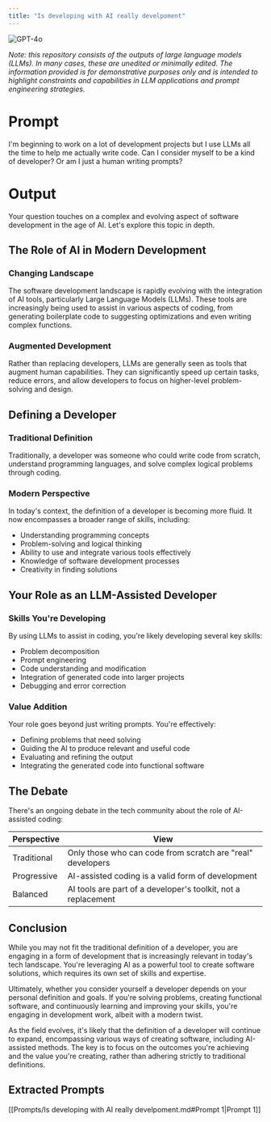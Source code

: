 ```yaml
---
title: "Is developing with AI really develpoment"
---
```

![GPT-4o](https://img.shields.io/badge/GPT--4o-3333FF?style=for-the-badge&logo=openai&logoColor=white)



*Note: this repository consists of the outputs of large language models (LLMs). In many cases, these are unedited or minimally edited. The information provided is for demonstrative purposes only and is intended to highlight constraints and capabilities in LLM applications and prompt engineering strategies.*


# Prompt

I'm beginning to work on a lot of development projects but I use LLMs all the time to help me actually write code. Can I consider myself to be a kind of developer? Or am I just a human writing prompts?
# Output

Your question touches on a complex and evolving aspect of software development in the age of AI. Let's explore this topic in depth.

## The Role of AI in Modern Development

### Changing Landscape
The software development landscape is rapidly evolving with the integration of AI tools, particularly Large Language Models (LLMs). These tools are increasingly being used to assist in various aspects of coding, from generating boilerplate code to suggesting optimizations and even writing complex functions.

### Augmented Development
Rather than replacing developers, LLMs are generally seen as tools that augment human capabilities. They can significantly speed up certain tasks, reduce errors, and allow developers to focus on higher-level problem-solving and design.

## Defining a Developer

### Traditional Definition
Traditionally, a developer was someone who could write code from scratch, understand programming languages, and solve complex logical problems through coding.

### Modern Perspective
In today's context, the definition of a developer is becoming more fluid. It now encompasses a broader range of skills, including:

- Understanding programming concepts
- Problem-solving and logical thinking
- Ability to use and integrate various tools effectively
- Knowledge of software development processes
- Creativity in finding solutions

## Your Role as an LLM-Assisted Developer

### Skills You're Developing
By using LLMs to assist in coding, you're likely developing several key skills:

- Problem decomposition
- Prompt engineering
- Code understanding and modification
- Integration of generated code into larger projects
- Debugging and error correction

### Value Addition
Your role goes beyond just writing prompts. You're effectively:

- Defining problems that need solving
- Guiding the AI to produce relevant and useful code
- Evaluating and refining the output
- Integrating the generated code into functional software

## The Debate

There's an ongoing debate in the tech community about the role of AI-assisted coding:

| Perspective | View |
|-------------|------|
| Traditional | Only those who can code from scratch are "real" developers |
| Progressive | AI-assisted coding is a valid form of development |
| Balanced    | AI tools are part of a developer's toolkit, not a replacement |

## Conclusion

While you may not fit the traditional definition of a developer, you are engaging in a form of development that is increasingly relevant in today's tech landscape. You're leveraging AI as a powerful tool to create software solutions, which requires its own set of skills and expertise.

Ultimately, whether you consider yourself a developer depends on your personal definition and goals. If you're solving problems, creating functional software, and continuously learning and improving your skills, you're engaging in development work, albeit with a modern twist.

As the field evolves, it's likely that the definition of a developer will continue to expand, encompassing various ways of creating software, including AI-assisted methods. The key is to focus on the outcomes you're achieving and the value you're creating, rather than adhering strictly to traditional definitions.




## Extracted Prompts
[[Prompts/Is developing with AI really develpoment.md#Prompt 1|Prompt 1]]
